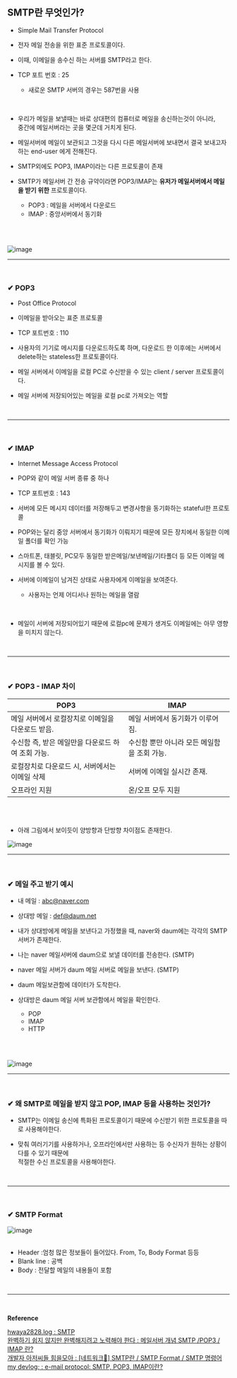 ## SMTP란 무엇인가?
- Simple Mail Transfer Protocol

- 전자 메일 전송을 위한 표준 프로토콜이다.

- 이때, 이메일을 송수신 하는 서버를 SMTP라고 한다.

- TCP 포트 번호 : 25
  - 새로운 SMTP 서버의 경우는 587번을 사용
<br>

- 우리가 메일을 보낼때는 바로 상대편의 컴퓨터로 메일을 송신하는것이 아니라,<br>
중간에 메일서버라는 곳을 몇군데 거치게 된다. 

- 메일서버에 메일이 보관되고 그것을 다시 다른 메일서버에 보내면서 결국 보내고자하는 end-user 에게 전해진다.

- SMTP외에도 POP3, IMAP이라는 다른 프로토콜이 존재

- SMTP가 메일서버 간 전송 규약이라면 POP3/IMAP는 **유저가 메일서버에서 메일을 받기 위한** 프로토콜이다.
  - POP3 : 메일을 서버에서 다운로드
  - IMAP : 중앙서버에서 동기화
<br>
<br>

![image](https://github.com/BJSNuruhee/levelup/assets/121341413/e47bc780-b97d-4878-85d4-0a2da4bdaa53)
<br>
<hr>
<br>

### ✔ POP3
- Post Office Protocol

- 이메일을 받아오는 표준 프로토콜

- TCP 포트번호 : 110

- 사용자의 기기로 메시지를 다운로드하도록 하며, 다운로드 한 이후에는 서버에서 delete하는 stateless한 프로토콜이다.

- 메일 서버에서 이메일을 로컬 PC로 수신받을 수 있는 client / server 프로토콜이다.

- 메일 서버에 저장되어있는 메일을 로컬 pc로 가져오는 역할
<br>
<hr>
<br>

### ✔ IMAP
- Internet Message Access Protocol

- POP와 같이 메일 서버 종류 중 하나

- TCP 포트번호 : 143

- 서버에 모든 메시지 데이터를 저장해두고 변경사항을 동기화하는 stateful한 프로토콜

- POP와는 달리 중앙 서버에서 동기화가 이뤄지기 때문에 모든 장치에서 동일한 이메일 폴더를 확인 가능

- 스마트폰, 태블릿, PC모두 동일한 받은메일/보낸메일/기타폴더 등 모든 이메일 메시지를 볼 수 있다.

- 서버에 이메일이 남겨진 상태로 사용자에게 이메일을 보여준다.
  - 사용자는 언제 어디서나 원하는 메일을 열람
<br>

- 메일이 서버에 저장되어있기 때문에 로컬pc에 문제가 생겨도 이메일에는 아무 영향을 미치지 않는다. 
<br>
<hr>
<br>

### ✔ POP3 - IMAP 차이
|POP3|IMAP|
|------|---|
|메일 서버에서 로컬장치로 이메일을 다운로드 받음.|메일 서버에서 동기화가 이루어짐.|
|수신함 즉, 받은 메일만을 다운로드 하여 조회 가능.|수신함 뿐만 아니라 모든 메일함을 조회 가능.|
|로컬장치로 다운로드 시, 서버에서는 이메일 삭제|서버에 이메일 실시간 존재.|
|오프라인 지원 |온/오프 모두 지원|
<br>
<br>

- 아래 그림에서 보이듯이 양방향과 단방향 차이점도 존재한다.

![image](https://github.com/BJSNuruhee/levelup/assets/121341413/67204b32-79be-40e9-9a87-7dd83c4def4f)
<br>
<hr>
<br>

### ✔ 메일 주고 받기 예시
- 내 메일 : abc@naver.com
- 상대방 메일 : def@daum.net

- 내가 상대방에게 메일을 보낸다고 가정했을 때, naver와 daum에는 각각의 SMTP 서버가 존재한다.

- 나는 naver 메일서버에 daum으로 보낼 데이터를 전송한다. (SMTP)

- naver 메일 서버가 daum 메일 서버로 메일을 보낸다. (SMTP)

- daum 메일보관함에 데이터가 도착한다.

- 상대방은 daum 메일 서버 보관함에서 메일을 확인한다.
  - POP
  - IMAP
  - HTTP  
<br>
<br>

![image](https://github.com/BJSNuruhee/levelup/assets/121341413/b8361c7c-3bda-4dcf-8a04-e3b942cde4ef)
<br>
<hr>
<br>

### ✔ 왜 SMTP로 메일을 받지 않고 POP, IMAP 등을 사용하는 것인가?
- SMTP는 이메일 송신에 특화된 프로토콜이기 때문에 수신받기 위한 프로토콜을 따로 사용해야한다.

- 맞춰 여러기기를 사용하거나, 오프라인에서만 사용하는 등 수신자가 원하는 상황이 다를 수 있기 때문에<br>
적절한 수신 프로토콜을 사용해야한다.
<br>
<hr>
<br>

### ✔ SMTP Format
![image](https://github.com/BJSNuruhee/levelup/assets/121341413/7365517c-f4f0-492a-aa31-1d468deb351c)
<br>
<br>

- Header :엄청 많은 정보들이 들어있다. From, To, Body Format 등등
 
- Blank line : 공백
 
- Body : 전달할 메일의 내용들이 포함
<br>
<hr>
<br>

**Reference**<br>

[hwaya2828.log : SMTP](https://velog.io/@hwaya2828/SMTP)<br>
[완벽하기 쉽지 않지만 완벽해지려고 노력해야 한다 : 메일서버 개념 SMTP /POP3 / IMAP 란?](https://sangbeomkim.tistory.com/143)<br>
[개발자 아저씨들 힘을모아 : [네트워크📶] SMTP란 / SMTP Format / SMTP 명령어](https://programming119.tistory.com/152)<br>
[my devlog; : e-mail protocol: SMTP, POP3, IMAP이란?](https://hyunah-home.tistory.com/entry/e-mail-protocol-SMTP-POP3-IMAP%EC%9D%B4%EB%9E%80)<br>
